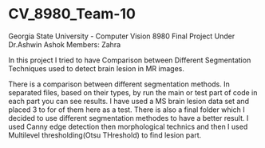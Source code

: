 # CV_8980_Team-10
Georgia State University - Computer Vision 8980 Final Project Under Dr.Ashwin Ashok
Members: Zahra

In this project I tried to have Comparison between Different Segmentation Techniques used to detect brain lesion in MR images.

There is a comparison between different segmentation methods. In separated files, based on their types, by run the main or test part of code in each part you can see results. I have used a MS brain lesion data set and placed 3 to for of them here as a test. 
There is also a final folder which I decided to use different segmentation methodes to have a better result. I used Canny edge detection then morphological technics and then I used Multilevel thresholding(Otsu THreshold) to find lesion part.
